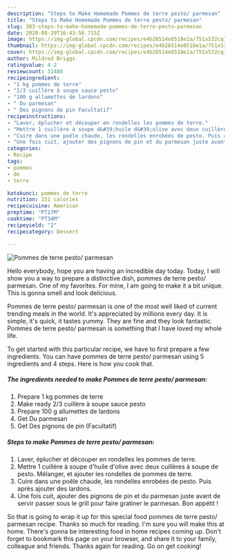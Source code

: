 ```yaml
---
description: "Steps to Make Homemade Pommes de terre pesto/ parmesan"
title: "Steps to Make Homemade Pommes de terre pesto/ parmesan"
slug: 383-steps-to-make-homemade-pommes-de-terre-pesto-parmesan
date: 2020-08-29T16:43:56.715Z
image: https://img-global.cpcdn.com/recipes/e4b26514e8518e1a/751x532cq70/pommes-de-terre-pesto-parmesan-photo-principale-de-la-recette.jpg
thumbnail: https://img-global.cpcdn.com/recipes/e4b26514e8518e1a/751x532cq70/pommes-de-terre-pesto-parmesan-photo-principale-de-la-recette.jpg
cover: https://img-global.cpcdn.com/recipes/e4b26514e8518e1a/751x532cq70/pommes-de-terre-pesto-parmesan-photo-principale-de-la-recette.jpg
author: Mildred Briggs
ratingvalue: 4.2
reviewcount: 31488
recipeingredient:
- "1 kg pommes de terre"
- "2/3 cuillère à soupe sauce pesto"
- "100 g allumettes de lardons"
- " Du parmesan"
- " Des pignons de pin Facultatif"
recipeinstructions:
- "Laver, éplucher et découper en rondelles les pommes de terre."
- "Mettre 1 cuillère à soupe d&#39;huile d&#39;olive avec deux cuillères à soupe de pesto. Mélanger, et ajouter les rondelles de pommes de terre."
- "Cuire dans une poêle chaude, les rondelles enrobées de pesto. Puis après ajouter des lardons."
- "Une fois cuit, ajouter des pignons de pin et du parmesan juste avant de servir passer sous le grill pour faire gratiner le parmesan. Bon appétit !"
categories:
- Recipe
tags:
- pommes
- de
- terre

katakunci: pommes de terre 
nutrition: 151 calories
recipecuisine: American
preptime: "PT17M"
cooktime: "PT34M"
recipeyield: "2"
recipecategory: Dessert

---
```



![Pommes de terre pesto/ parmesan](https://img-global.cpcdn.com/recipes/e4b26514e8518e1a/751x532cq70/pommes-de-terre-pesto-parmesan-photo-principale-de-la-recette.jpg)

Hello everybody, hope you are having an incredible day today. Today, I will show you a way to prepare a distinctive dish, pommes de terre pesto/ parmesan. One of my favorites. For mine, I am going to make it a bit unique. This is gonna smell and look delicious.

Pommes de terre pesto/ parmesan is one of the most well liked of current trending meals in the world. It's appreciated by millions every day. It is simple, it's quick, it tastes yummy. They are fine and they look fantastic. Pommes de terre pesto/ parmesan is something that I have loved my whole life.




To get started with this particular recipe, we have to first prepare a few ingredients. You can have pommes de terre pesto/ parmesan using 5 ingredients and 4 steps. Here is how you cook that.

<!--inarticleads1-->

##### The ingredients needed to make Pommes de terre pesto/ parmesan:

1. Prepare 1 kg pommes de terre
1. Make ready 2/3 cuillère à soupe sauce pesto
1. Prepare 100 g allumettes de lardons
1. Get  Du parmesan
1. Get  Des pignons de pin (Facultatif)




<!--inarticleads2-->

##### Steps to make Pommes de terre pesto/ parmesan:

1. Laver, éplucher et découper en rondelles les pommes de terre.
1. Mettre 1 cuillère à soupe d&#39;huile d&#39;olive avec deux cuillères à soupe de pesto. Mélanger, et ajouter les rondelles de pommes de terre.
1. Cuire dans une poêle chaude, les rondelles enrobées de pesto. Puis après ajouter des lardons.
1. Une fois cuit, ajouter des pignons de pin et du parmesan juste avant de servir passer sous le grill pour faire gratiner le parmesan. Bon appétit !




So that is going to wrap it up for this special food pommes de terre pesto/ parmesan recipe. Thanks so much for reading. I'm sure you will make this at home. There's gonna be interesting food in home recipes coming up. Don't forget to bookmark this page on your browser, and share it to your family, colleague and friends. Thanks again for reading. Go on get cooking!
